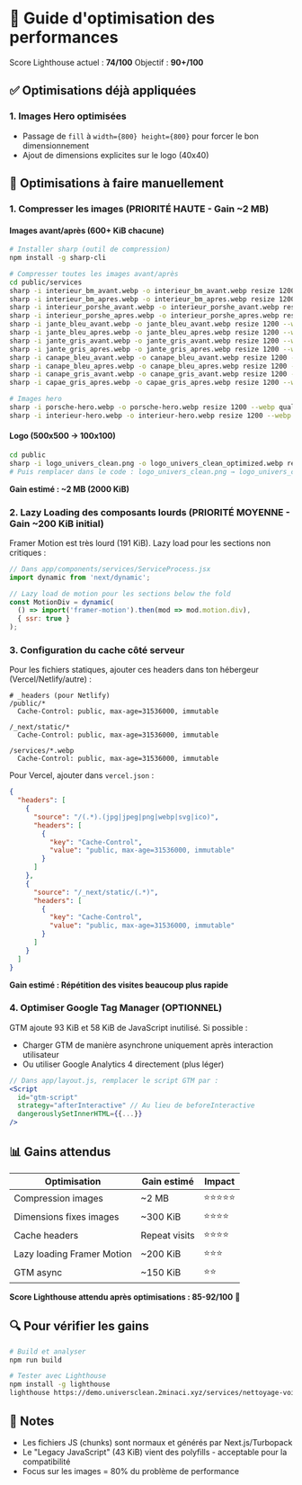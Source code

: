 # 🚀 Guide d'optimisation des performances

Score Lighthouse actuel : **74/100**
Objectif : **90+/100**

## ✅ Optimisations déjà appliquées

### 1. Images Hero optimisées
- Passage de `fill` à `width={800} height={800}` pour forcer le bon dimensionnement
- Ajout de dimensions explicites sur le logo (40x40)

## 🎯 Optimisations à faire manuellement

### 1. **Compresser les images (PRIORITÉ HAUTE - Gain ~2 MB)**

#### Images avant/après (600+ KiB chacune)
```bash
# Installer sharp (outil de compression)
npm install -g sharp-cli

# Compresser toutes les images avant/après
cd public/services
sharp -i interieur_bm_avant.webp -o interieur_bm_avant.webp resize 1200 --webp quality=85
sharp -i interieur_bm_apres.webp -o interieur_bm_apres.webp resize 1200 --webp quality=85
sharp -i interieur_porshe_avant.webp -o interieur_porshe_avant.webp resize 1200 --webp quality=85
sharp -i interieur_porshe_apres.webp -o interieur_porshe_apres.webp resize 1200 --webp quality=85
sharp -i jante_bleu_avant.webp -o jante_bleu_avant.webp resize 1200 --webp quality=85
sharp -i jante_bleu_apres.webp -o jante_bleu_apres.webp resize 1200 --webp quality=85
sharp -i jante_gris_avant.webp -o jante_gris_avant.webp resize 1200 --webp quality=85
sharp -i jante_gris_apres.webp -o jante_gris_apres.webp resize 1200 --webp quality=85
sharp -i canape_bleu_avant.webp -o canape_bleu_avant.webp resize 1200 --webp quality=85
sharp -i canape_bleu_apres.webp -o canape_bleu_apres.webp resize 1200 --webp quality=85
sharp -i canape_gris_avant.webp -o canape_gris_avant.webp resize 1200 --webp quality=85
sharp -i capae_gris_apres.webp -o capae_gris_apres.webp resize 1200 --webp quality=85

# Images hero
sharp -i porsche-hero.webp -o porsche-hero.webp resize 1200 --webp quality=85
sharp -i interieur-hero.webp -o interieur-hero.webp resize 1200 --webp quality=85
```

#### Logo (500x500 → 100x100)
```bash
cd public
sharp -i logo_univers_clean.png -o logo_univers_clean_optimized.webp resize 100 --webp quality=90
# Puis remplacer dans le code : logo_univers_clean.png → logo_univers_clean_optimized.webp
```

**Gain estimé : ~2 MB (2000 KiB)**

### 2. **Lazy Loading des composants lourds (PRIORITÉ MOYENNE - Gain ~200 KiB initial)**

Framer Motion est très lourd (191 KiB). Lazy load pour les sections non critiques :

```jsx
// Dans app/components/services/ServiceProcess.jsx
import dynamic from 'next/dynamic';

// Lazy load de motion pour les sections below the fold
const MotionDiv = dynamic(
  () => import('framer-motion').then(mod => mod.motion.div),
  { ssr: true }
);
```

### 3. **Configuration du cache côté serveur**

Pour les fichiers statiques, ajouter ces headers dans ton hébergeur (Vercel/Netlify/autre) :

```
# _headers (pour Netlify)
/public/*
  Cache-Control: public, max-age=31536000, immutable

/_next/static/*
  Cache-Control: public, max-age=31536000, immutable

/services/*.webp
  Cache-Control: public, max-age=31536000, immutable
```

Pour Vercel, ajouter dans `vercel.json` :
```json
{
  "headers": [
    {
      "source": "/(.*).(jpg|jpeg|png|webp|svg|ico)",
      "headers": [
        {
          "key": "Cache-Control",
          "value": "public, max-age=31536000, immutable"
        }
      ]
    },
    {
      "source": "/_next/static/(.*)",
      "headers": [
        {
          "key": "Cache-Control",
          "value": "public, max-age=31536000, immutable"
        }
      ]
    }
  ]
}
```

**Gain estimé : Répétition des visites beaucoup plus rapide**

### 4. **Optimiser Google Tag Manager (OPTIONNEL)**

GTM ajoute 93 KiB et 58 KiB de JavaScript inutilisé. Si possible :
- Charger GTM de manière asynchrone uniquement après interaction utilisateur
- Ou utiliser Google Analytics 4 directement (plus léger)

```jsx
// Dans app/layout.js, remplacer le script GTM par :
<Script
  id="gtm-script"
  strategy="afterInteractive" // Au lieu de beforeInteractive
  dangerouslySetInnerHTML={{...}}
/>
```

## 📊 Gains attendus

| Optimisation | Gain estimé | Impact |
|--------------|-------------|--------|
| Compression images | ~2 MB | ⭐⭐⭐⭐⭐ |
| Dimensions fixes images | ~300 KiB | ⭐⭐⭐⭐ |
| Cache headers | Repeat visits | ⭐⭐⭐⭐ |
| Lazy loading Framer Motion | ~200 KiB | ⭐⭐⭐ |
| GTM async | ~150 KiB | ⭐⭐ |

**Score Lighthouse attendu après optimisations : 85-92/100** 🎯

## 🔍 Pour vérifier les gains

```bash
# Build et analyser
npm run build

# Tester avec Lighthouse
npm install -g lighthouse
lighthouse https://demo.universclean.2minaci.xyz/services/nettoyage-voiture-complet --view
```

## 📝 Notes

- Les fichiers JS (chunks) sont normaux et générés par Next.js/Turbopack
- Le "Legacy JavaScript" (43 KiB) vient des polyfills - acceptable pour la compatibilité
- Focus sur les images = 80% du problème de performance
